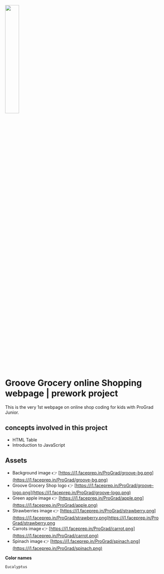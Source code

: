 <img src="https://i1.faceprep.in/ProGrad/progradjr-logo.png" height="30%" width="30%">

# Groove Grocery online Shopping webpage | prework project
This is the very 1st webpage on online shop coding for kids with ProGrad Junior.

## concepts involved in this project
- HTML Table
- Introduction to JavaScript

## Assets
- Background image 👉 [https://i1.faceprep.in/ProGrad/groove-bg.png](https://i1.faceprep.in/ProGrad/groove-bg.png)
- Groove Grocery Shop logo 👉 [https://i1.faceprep.in/ProGrad/groove-logo.png](https://i1.faceprep.in/ProGrad/groove-logo.png)
- Green apple image 👉 [https://i1.faceprep.in/ProGrad/apple.png](https://i1.faceprep.in/ProGrad/apple.png)
- Strawberries image 👉 [https://i1.faceprep.in/ProGrad/strawberry.png](https://i1.faceprep.in/ProGrad/strawberry.png)https://i1.faceprep.in/ProGrad/strawberry.png
- Carrots image 👉 [https://i1.faceprep.in/ProGrad/carrot.png](https://i1.faceprep.in/ProGrad/carrot.png)
- Spinach image 👉 [https://i1.faceprep.in/ProGrad/spinach.png](https://i1.faceprep.in/ProGrad/spinach.png)

**Color names**
```markdown
Eucalyptus
```

